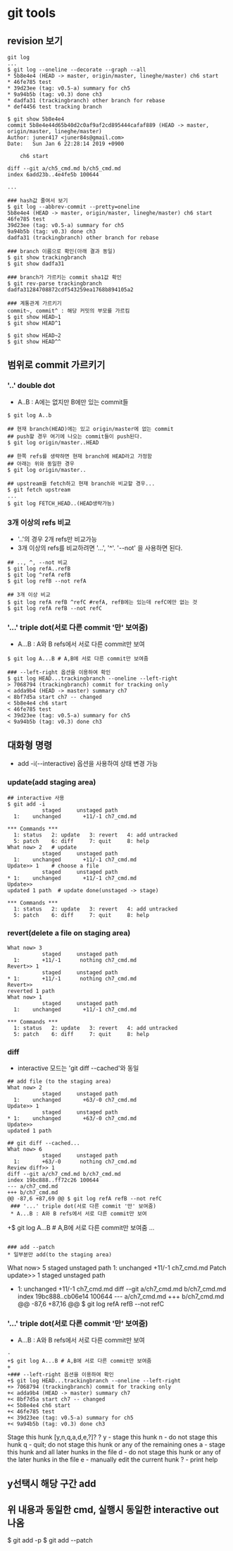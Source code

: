 # git tools

## revision 보기    
```
git log 
...
$ git log --oneline --decorate --graph --all
* 5b8e4e4 (HEAD -> master, origin/master, lineghe/master) ch6 start
* 46fe785 test
* 39d23ee (tag: v0.5-a) summary for ch5
* 9a94b5b (tag: v0.3) done ch3
* dadfa31 (trackingbranch) other branch for rebase
* def4456 test tracking branch

$ git show 5b8e4e4
commit 5b8e4e44d65b40d2c0af9af2cd895444cafaf889 (HEAD -> master, origin/master, lineghe/master)
Author: juner417 <juner84s@gmail.com>
Date:   Sun Jan 6 22:28:14 2019 +0900

    ch6 start

diff --git a/ch5_cmd.md b/ch5_cmd.md
index 6add23b..4e4fe5b 100644

...

### hash값 줄여서 보기 
$ git log --abbrev-commit --pretty=oneline
5b8e4e4 (HEAD -> master, origin/master, lineghe/master) ch6 start
46fe785 test
39d23ee (tag: v0.5-a) summary for ch5
9a94b5b (tag: v0.3) done ch3
dadfa31 (trackingbranch) other branch for rebase

### branch 이름으로 확인(아래 결과 동일)
$ git show trackingbranch
$ git show dadfa31

### branch가 가르키는 commit sha1값 확인 
$ git rev-parse trackingbranch
dadfa31284708872cdf543259ea1768b894105a2

### 계통관계 가르키기
commit~, commit^ : 해당 커밋의 부모를 가르킴
$ git show HEAD~1
$ git show HEAD^1

$ git show HEAD~2
$ git show HEAD^^
```

## 범위로 commit 가르키기
### '..' double dot
* A..B : A에는 없지만 B에만 있는 commit들
```
$ git log A..b

## 현재 branch(HEAD)에는 있고 origin/master에 없는 commit
## push할 경우 여기에 나오는 commit들이 push된다. 
$ git log origin/master..HEAD

## 한쪽 refs를 생략하면 현재 branch에 HEAD라고 가정함
## 아래는 위와 동일한 경우
$ git log origin/master..

## upstream을 fetch하고 현재 branch와 비교할 경우...
$ git fetch upstream
...
$ git log FETCH_HEAD..(HEAD생략가능)

```

### 3개 이상의 refs 비교
* '..'의 경우 2개 refs만 비교가능
* 3개 이상의 refs를 비교하려면 '...', '^'. '--not' 을 사용하면 된다. 
```
## .., ^, --not 비교
$ git log refA..refB
$ git log ^refA refB
$ git log refB --not refA

## 3개 이상 비교
$ git log refA refB ^refC #refA, refB에는 있는데 refC에만 없는 것
$ git log refA refB --not refC 
```

### '...' triple dot(서로 다른 commit '만' 보여줌)
* A...B : A와 B refs에서 서로 다른 commit만 보여
```
$ git log A...B # A,B에 서로 다른 commit만 보여줌

### --left-right 옵션을 이용하여 확인
$ git log HEAD...trackingbranch --oneline --left-right
> 7068794 (trackingbranch) commit for tracking only
< adda9b4 (HEAD -> master) summary ch7
< 8bf7d5a start ch7 -- changed
< 5b8e4e4 ch6 start
< 46fe785 test
< 39d23ee (tag: v0.5-a) summary for ch5
< 9a94b5b (tag: v0.3) done ch3
```

## 대화형 명령
* add -i(--interactive) 옵션을 사용하여 상태 변경 가능

### update(add staging area)
```
## interactive 사용
$ git add -i
           staged     unstaged path
  1:    unchanged       +11/-1 ch7_cmd.md

*** Commands ***
  1: status	  2: update	  3: revert	  4: add untracked
  5: patch	  6: diff	  7: quit	  8: help
What now> 2   # update
           staged     unstaged path
  1:    unchanged       +11/-1 ch7_cmd.md
Update>> 1    # choose a file
           staged     unstaged path
* 1:    unchanged       +11/-1 ch7_cmd.md
Update>>
updated 1 path  # update done(unstaged -> stage)

*** Commands ***
  1: status	  2: update	  3: revert	  4: add untracked
  5: patch	  6: diff	  7: quit	  8: help

```

### revert(delete a file on staging area)
```
What now> 3
           staged     unstaged path
  1:       +11/-1      nothing ch7_cmd.md
Revert>> 1
           staged     unstaged path
* 1:       +11/-1      nothing ch7_cmd.md
Revert>>
reverted 1 path
What now> 1
           staged     unstaged path
  1:    unchanged       +11/-1 ch7_cmd.md

*** Commands ***
  1: status	  2: update	  3: revert	  4: add untracked
  5: patch	  6: diff	  7: quit	  8: help

```

### diff
* interactive 모드는 'git diff --cached'와 동일
```
## add file (to the staging area)
What now> 2
           staged     unstaged path
  1:    unchanged       +63/-0 ch7_cmd.md
Update>> 1
           staged     unstaged path
* 1:    unchanged       +63/-0 ch7_cmd.md
Update>>
updated 1 path

## git diff --cached...
What now> 6
           staged     unstaged path
  1:       +63/-0      nothing ch7_cmd.md
Review diff>> 1
diff --git a/ch7_cmd.md b/ch7_cmd.md
index 19bc888..ff72c26 100644
--- a/ch7_cmd.md
+++ b/ch7_cmd.md
@@ -87,6 +87,69 @@ $ git log refA refB --not refC
 ### '...' triple dot(서로 다른 commit '만' 보여줌)
 * A...B : A와 B refs에서 서로 다른 commit만 보여
 ```
+$ git log A...B # A,B에 서로 다른 commit만 보여줌
...

```

### add --patch
* 일부분만 add(to the staging area)
```
What now> 5
           staged     unstaged path
  1:    unchanged       +11/-1 ch7_cmd.md
Patch update>> 1
           staged     unstaged path
* 1:    unchanged       +11/-1 ch7_cmd.md
diff --git a/ch7_cmd.md b/ch7_cmd.md
index 19bc888..cb06e14 100644
--- a/ch7_cmd.md
+++ b/ch7_cmd.md
@@ -87,6 +87,16 @@ $ git log refA refB --not refC
 ### '...' triple dot(서로 다른 commit '만' 보여줌)
 * A...B : A와 B refs에서 서로 다른 commit만 보여
 ```
-
+$ git log A...B # A,B에 서로 다른 commit만 보여줌
+
+### --left-right 옵션을 이용하여 확인
+$ git log HEAD...trackingbranch --oneline --left-right
+> 7068794 (trackingbranch) commit for tracking only
+< adda9b4 (HEAD -> master) summary ch7
+< 8bf7d5a start ch7 -- changed
+< 5b8e4e4 ch6 start
+< 46fe785 test
+< 39d23ee (tag: v0.5-a) summary for ch5
+< 9a94b5b (tag: v0.3) done ch3
 ```

Stage this hunk [y,n,q,a,d,e,?]? ?
y - stage this hunk
n - do not stage this hunk
q - quit; do not stage this hunk or any of the remaining ones
a - stage this hunk and all later hunks in the file
d - do not stage this hunk or any of the later hunks in the file
e - manually edit the current hunk
? - print help

## y선택시 해당 구간 add
## 위 내용과 동일한 cmd, 실행시 동일한 interactive out 나옴
$ git add -p
$ git add --patch
```
